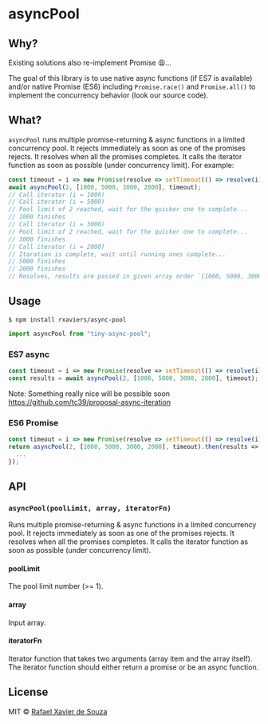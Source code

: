 # asyncPool

## Why?

Existing solutions also re-implement Promise 😩...

The goal of this library is to use native async functions (if ES7 is available) and/or native Promise (ES6) including `Promise.race()` and `Promise.all()` to implement the concurrency behavior (look our source code).

## What?

`asyncPool` runs multiple promise-returning & async functions in a limited concurrency pool. It rejects immediately as soon as one of the promises rejects. It resolves when all the promises completes. It calls the iterator function as soon as possible (under concurrency limit). For example:

```js
const timeout = i => new Promise(resolve => setTimeout(() => resolve(i), i));
await asyncPool(2, [1000, 5000, 3000, 2000], timeout);
// Call iterator (i = 1000)
// Call iterator (i = 5000)
// Pool limit of 2 reached, wait for the quicker one to complete...
// 1000 finishes
// Call iterator (i = 3000)
// Pool limit of 2 reached, wait for the quicker one to complete...
// 3000 finishes
// Call iterator (i = 2000)
// Itaration is complete, wait until running ones complete...
// 5000 finishes
// 2000 finishes
// Resolves, results are passed in given array order `[1000, 5000, 3000, 2000]`.
```

## Usage

```
$ npm install rxaviers/async-pool
```

```js
import asyncPool from "tiny-async-pool";
```

### ES7 async

```js
const timeout = i => new Promise(resolve => setTimeout(() => resolve(i), i));
const results = await asyncPool(2, [1000, 5000, 3000, 2000], timeout);
```

Note: Something really nice will be possible soon https://github.com/tc39/proposal-async-iteration

### ES6 Promise

```js
const timeout = i => new Promise(resolve => setTimeout(() => resolve(i), i));
return asyncPool(2, [1000, 5000, 3000, 2000], timeout).then(results => {
  ...
});
```

## API

### `asyncPool(poolLimit, array, iteratorFn)`

Runs multiple promise-returning & async functions in a limited concurrency pool. It rejects immediately as soon as one of the promises rejects. It resolves when all the promises completes. It calls the iterator function as soon as possible (under concurrency limit).

#### poolLimit

The pool limit number (>= 1).

#### array

Input array.

#### iteratorFn

Iterator function that takes two arguments (array item and the array itself). The iterator function should either return a promise or be an async function.

## License

MIT © [Rafael Xavier de Souza](http://rafael.xavier.blog.br)
